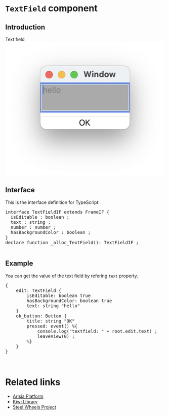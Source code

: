 # `TextField` component

## Introduction
Text field
![TextField ScreemnShot](./Images/textfield-component-macos.png)


## Interface

This is the interface definition for TypeScript:
<pre>
interface TextFieldIF extends FrameIF {
  isEditable : boolean ;
  text : string ;
  number : number ;
  hasBackgroundColor : boolean ;
}
declare function _alloc_TextField(): TextFieldIF ;

</pre>

## Example
You can get the value of the text field by refering <code>text</code> property.
<pre>
{
	edit: TextField {
		isEditable: boolean true
		hasBackgroundColor: boolean true
		text: string "hello"
	}
	ok_button: Button {
		title: string "OK"
		pressed: event() %{
			console.log("textfield: " + root.edit.text) ;
			leaveView(0) ;
		%}
	}
}


</pre>

# Related links
* [Arisia Platform](https://gitlab.com/steewheels/arisia/-/blob/main/README.md)
* [Kiwi Library](https://gitlab.com/steewheels/kiwiscript/-/blob/main/KiwiLibrary/Document/Library.md)
* [Steel Wheels Project](https://gitlab.com/steewheels/project/-/blob/main/README.md)



